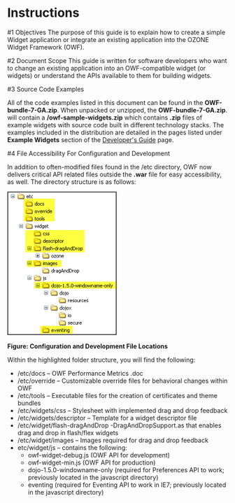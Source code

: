 # Instructions
#1 Objectives
The purpose of this guide is to explain how to create a simple Widget application or integrate an existing application into the OZONE Widget Framework (OWF).

#2   Document Scope
This guide is written for software developers who want to change an existing application into an OWF-compatible widget (or widgets) or understand the APIs available to them for building widgets. 


#3   Source Code Examples

All of the code examples listed in this document can be found in the **OWF-bundle-7-GA.zip**. When unpacked or unzipped, the **OWF-bundle-7-GA.zip**. will contain a **/owf-sample-widgets.zip** which contains **.zip** files of example widgets with source code built in different technology stacks. The examples included in the distribution are detailed in the pages listed under **Example Widgets** section of the [Developer's Guide](Widget-Developer%27s-Guide-Home) page. 

#4   File Accessibility For Configuration and Development

In addition to often-modified files found in the /etc directory, OWF now delivers critical API related files outside the **.war** file for easy accessibility, as well. The directory structure is as follows:

![Configuration and Development File Locations](OWFImages/OWF7/configuration_development_file_locations.png)

**Figure: Configuration and Development File Locations**

Within the highlighted folder structure, you will find the following:

   * /etc/docs – OWF Performance Metrics .doc
   * /etc/override – Customizable override files for behavioral changes within OWF
   * /etc/tools – Executable files for the creation of certificates and theme bundles
   * /etc/widgets/css – Stylesheet with implemented drag and drop feedback
   * /etc/widgets/descriptor – Template for a widget descriptor file  
   * /etc/widget/flash-dragAndDrop -DragAndDropSupport.as that enables drag and drop in flash/flex widgets
   * /etc/widget/images – Images required for drag and drop feedback 
   * etc/widget/js – contains the following:
       * owf-widget-debug.js (OWF API for development)
       * owf-widget-min.js (OWF API for production)
       * dojo-1.5.0-windowname-only (required for Preferences API to work; previously located in the javascript directory)
       * eventing (required for Eventing API to work in IE7; previously located in the javascript directory)
